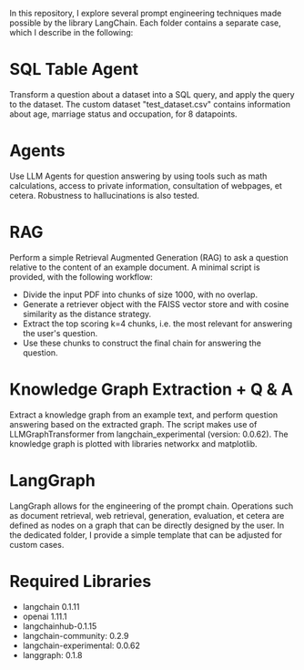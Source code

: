 In this repository, I explore several prompt engineering techniques made possible by the library LangChain. Each folder contains a separate case, which I describe in the following:

# SQL Table Agent

Transform a question about a dataset into a SQL query, and apply the query to the dataset.
The custom dataset "test_dataset.csv" contains information about age, marriage status and occupation, for 8 datapoints.

# Agents

Use LLM Agents for question answering by using tools such as math calculations, access to private information, consultation of webpages, et cetera.
Robustness to hallucinations is also tested.

# RAG

Perform a simple Retrieval Augmented Generation (RAG) to ask a question relative to the content of an example document. A minimal script is provided, with the following workflow:
* Divide the input PDF into chunks of size 1000, with no overlap.
* Generate a retriever object with the FAISS vector store and with cosine similarity as the distance strategy.
* Extract the top scoring k=4 chunks, i.e. the most relevant for answering the user's question.
* Use these chunks to construct the final chain for answering the question.

# Knowledge Graph Extraction + Q & A

Extract a knowledge graph from an example text, and perform question answering based on the extracted graph. The script makes use of LLMGraphTransformer from langchain_experimental (version: 0.0.62). The knowledge graph is plotted with libraries networkx and matplotlib.

# LangGraph

LangGraph allows for the engineering of the prompt chain. Operations such as document retrieval, web retrieval, generation, evaluation, et cetera are defined as nodes on a graph that can be directly designed by the user.  In the dedicated folder, I provide a simple template that can be adjusted for custom cases.

# Required Libraries 

* langchain 0.1.11
* openai 1.11.1
* langchainhub-0.1.15
* langchain-community: 0.2.9
* langchain-experimental: 0.0.62
* langgraph: 0.1.8